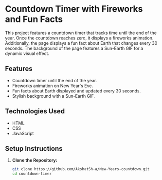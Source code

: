 # Countdown Timer with Fireworks and Fun Facts

This project features a countdown timer that tracks time until the end of the year. Once the countdown reaches zero, it displays a fireworks animation. Additionally, the page displays a fun fact about Earth that changes every 30 seconds. The background of the page features a Sun-Earth GIF for a dynamic visual effect.

## Features

- Countdown timer until the end of the year.
- Fireworks animation on New Year's Eve.
- Fun facts about Earth displayed and updated every 30 seconds.
- Stylish background with a Sun-Earth GIF.

## Technologies Used

- HTML
- CSS
- JavaScript

## Setup Instructions

1. **Clone the Repository:**

   ```bash
   git clone https://github.com/AkshatSh-a/New-Years-countdown.git
   cd countdown-timer
